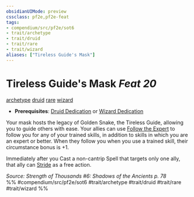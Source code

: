 ```yaml
---
obsidianUIMode: preview
cssclass: pf2e,pf2e-feat
tags:
- compendium/src/pf2e/sot6
- trait/archetype
- trait/druid
- trait/rare
- trait/wizard
aliases: ["Tireless Guide's Mask"]
---
```

# Tireless Guide's Mask  *Feat 20*  
[archetype](../../rules/traits/archetype.md)  [druid](../../rules/traits/druid.md)  [rare](../../rules/traits/rare.md)  [wizard](../../rules/traits/wizard.md)  

- **Prerequisites**: [Druid Dedication](druid-dedication.md) or [Wizard Dedication](wizard-dedication.md)

Your mask hosts the legacy of Golden Snake, the Tireless Guide, allowing you to guide others with ease. Your allies can use [Follow the Expert](../../rules/actions/follow-the-expert.md) to follow you for any of your trained skills, in addition to skills in which you are an expert or better. When they follow you when you use a trained skill, their circumstance bonus is +1.

Immediately after you Cast a non-cantrip Spell that targets only one ally, that ally can [Stride](../../rules/actions/stride.md) as a free action.

*Source: Strength of Thousands #6: Shadows of the Ancients p. 78*  
%% #compendium/src/pf2e/sot6 #trait/archetype #trait/druid #trait/rare #trait/wizard %%